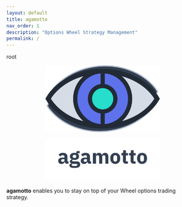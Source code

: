 ```yaml
---
layout: default
title: agamotto
nav_order: 1
description: "Options Wheel Strategy Management"
permalink: /
---
```


root

<p align="center">
    <img src="project/static/img/agamotto.png" width="300">
</p>

<p align="center">
    <img src="project/static/img/agamotto_word.png" width="300">
</p>

**agamotto** enables you to stay on top of your Wheel options trading strategy.